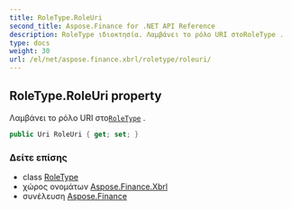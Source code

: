```yaml
---
title: RoleType.RoleUri
second_title: Aspose.Finance for .NET API Reference
description: RoleType ιδιοκτησία. Λαμβάνει το ρόλο URI στοRoleType .
type: docs
weight: 30
url: /el/net/aspose.finance.xbrl/roletype/roleuri/
---
```

## RoleType.RoleUri property

Λαμβάνει το ρόλο URI στο[`RoleType`](../) .

```csharp
public Uri RoleUri { get; set; }
```

### Δείτε επίσης

* class [RoleType](../)
* χώρος ονομάτων [Aspose.Finance.Xbrl](../../roletype/)
* συνέλευση [Aspose.Finance](../../../)


